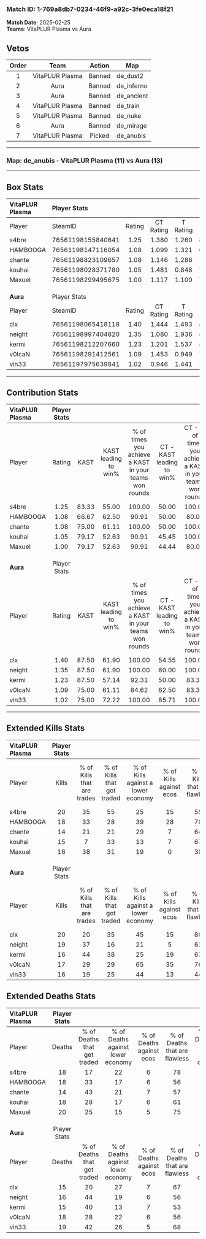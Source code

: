 ### Match ID: 1-769a8db7-0234-46f9-a92c-3fe0eca18f21  
**Match Date**: 2025-02-25  
**Teams**: VitaPLUR Plasma vs Aura  

## Vetos  

| Order | Team | Action | Map |
| :---: | :--: | :----: | --- |
| 1 | VitaPLUR Plasma | Banned | de_dust2 |
| 2 | Aura | Banned | de_inferno |
| 3 | Aura | Banned | de_ancient |
| 4 | VitaPLUR Plasma | Banned | de_train |
| 5 | VitaPLUR Plasma | Banned | de_nuke |
| 6 | Aura | Banned | de_mirage |
| 7 | VitaPLUR Plasma | Picked | de_anubis |

---  

### **Map**: de_anubis - VitaPLUR Plasma (11) vs Aura (13)  
---  

## Box Stats  

| **VitaPLUR Plasma** | Player Stats      |        |           |          |       |      |       |         |        |      |     |
| :- | :- | :-: | :-: | :-: | :-: | :-: | :-: | :-: | :-: | :-: | :-: |
| Player              | SteamID           | Rating | CT Rating | T Rating | KAST  | ADR  | Kills | Assists | Deaths | K/D  | HS% |
| s4bre               | 76561198155840641 |  1.25  |   1.380   |  1.260   | 83.33 | 78.8 |  20   |    2    |   18   | 1.11 | 45  |
| HAMBOOGA            | 76561198147116054 |  1.08  |   1.099   |  1.321   | 66.67 | 81.0 |  18   |    5    |   18   | 1.00 | 33  |
| chante              | 76561198823109657 |  1.08  |   1.146   |  1.286   | 75.00 | 75.9 |  14   |    9    |   14   | 1.00 | 71  |
| kouhai              | 76561198028371780 |  1.05  |   1.481   |  0.848   | 79.17 | 77.5 |  15   |    6    |   18   | 0.83 | 66  |
| Maxuel              | 76561198299495675 |  1.00  |   1.117   |  1.100   | 79.17 | 65.1 |  16   |    4    |   20   | 0.80 | 56  |
|                     |                   |        |           |          |       |      |       |         |        |      |     |
|                     |                   |        |           |          |       |      |       |         |        |      |     |
|                     |                   |        |           |          |       |      |       |         |        |      |     |
| **Aura**            | Player Stats      |        |           |          |       |      |       |         |        |      |     |
| Player              | SteamID           | Rating | CT Rating | T Rating | KAST  | ADR  | Kills | Assists | Deaths | K/D  | HS% |
| clx                 | 76561198065418118 |  1.40  |   1.444   |  1.493   | 87.50 | 92.6 |  20   |    4    |   15   | 1.33 | 40  |
| neight              | 76561198997404820 |  1.35  |   1.080   |  1.936   | 87.50 | 90.7 |  19   |    8    |   16   | 1.19 | 52  |
| kermi               | 76561198212207660 |  1.23  |   1.201   |  1.537   | 87.50 | 81.4 |  16   |    7    |   15   | 1.07 | 62  |
| v0lcaN              | 76561198291412561 |  1.09  |   1.453   |  0.949   | 75.00 | 74.8 |  17   |    7    |   18   | 0.94 | 47  |
| vin33               | 76561197975639841 |  1.02  |   0.946   |  1.441   | 75.00 | 68.5 |  16   |    8    |   19   | 0.84 | 25  |
---  

## Contribution Stats  

| **VitaPLUR Plasma** | Player Stats |       |                      |                                                        |                           |                                                             |                          |                                                            |
| :- | :-: | :-: | :-: | :-: | :-: | :-: | :-: | :-: |
| Player              |    Rating    | KAST  | KAST leading to win% | % of times you achieve a KAST in your teams won rounds | CT - KAST leading to win% | CT - % of times you achieve a KAST in your teams won rounds | T - KAST leading to win% | T - % of times you achieve a KAST in your teams won rounds |
| s4bre               |     1.25     | 83.33 |        55.00         |                         100.00                         |           50.00           |                           100.00                            |          60.00           |                           100.00                           |
| HAMBOOGA            |     1.08     | 66.67 |        62.50         |                         90.91                          |           50.00           |                            80.00                            |          75.00           |                           100.00                           |
| chante              |     1.08     | 75.00 |        61.11         |                         100.00                         |           50.00           |                           100.00                            |          75.00           |                           100.00                           |
| kouhai              |     1.05     | 79.17 |        52.63         |                         90.91                          |           45.45           |                           100.00                            |          62.50           |                           83.33                            |
| Maxuel              |     1.00     | 79.17 |        52.63         |                         90.91                          |           44.44           |                            80.00                            |          60.00           |                           100.00                           |
|                     |              |       |                      |                                                        |                           |                                                             |                          |                                                            |
|                     |              |       |                      |                                                        |                           |                                                             |                          |                                                            |
|                     |              |       |                      |                                                        |                           |                                                             |                          |                                                            |
| **Aura**            | Player Stats |       |                      |                                                        |                           |                                                             |                          |                                                            |
| Player              |    Rating    | KAST  | KAST leading to win% | % of times you achieve a KAST in your teams won rounds | CT - KAST leading to win% | CT - % of times you achieve a KAST in your teams won rounds | T - KAST leading to win% | T - % of times you achieve a KAST in your teams won rounds |
| clx                 |     1.40     | 87.50 |        61.90         |                         100.00                         |           54.55           |                           100.00                            |          70.00           |                           100.00                           |
| neight              |     1.35     | 87.50 |        61.90         |                         100.00                         |           60.00           |                           100.00                            |          63.64           |                           100.00                           |
| kermi               |     1.23     | 87.50 |        57.14         |                         92.31                          |           50.00           |                            83.33                            |          63.64           |                           100.00                           |
| v0lcaN              |     1.09     | 75.00 |        61.11         |                         84.62                          |           62.50           |                            83.33                            |          60.00           |                           85.71                            |
| vin33               |     1.02     | 75.00 |        72.22         |                         100.00                         |           85.71           |                           100.00                            |          63.64           |                           100.00                           |
---  

## Extended Kills Stats  

| **VitaPLUR Plasma** | Player Stats |                            |                            |                                    |                         |                              |                                 |                                       |                    |           |
| :- | :-: | :-: | :-: | :-: | :-: | :-: | :-: | :-: | :-: | :-: |
| Player              |    Kills     | % of Kills that are trades | % of Kills that got traded | % of Kills against a lower economy | % of Kills against ecos | % of Kills that are flawless | % of Kills that are close duels | % of Kills that are assisted by flash | Pistol Round Kills | AWP Kills |
| s4bre               |      20      |             35             |             55             |                 25                 |           15            |              55              |               10                |                   0                   |         9          |     3     |
| HAMBOOGA            |      18      |             33             |             28             |                 39                 |           28            |              78              |                6                |                  11                   |         0          |     3     |
| chante              |      14      |             21             |             21             |                 29                 |            7            |              64              |                0                |                   0                   |         0          |     0     |
| kouhai              |      15      |             7              |             33             |                 13                 |            7            |              67              |                0                |                   7                   |         0          |     1     |
| Maxuel              |      16      |             38             |             31             |                 19                 |            0            |              38              |                0                |                   0                   |         0          |     3     |
|                     |              |                            |                            |                                    |                         |                              |                                 |                                       |                    |           |
|                     |              |                            |                            |                                    |                         |                              |                                 |                                       |                    |           |
|                     |              |                            |                            |                                    |                         |                              |                                 |                                       |                    |           |
| **Aura**            | Player Stats |                            |                            |                                    |                         |                              |                                 |                                       |                    |           |
| Player              |    Kills     | % of Kills that are trades | % of Kills that got traded | % of Kills against a lower economy | % of Kills against ecos | % of Kills that are flawless | % of Kills that are close duels | % of Kills that are assisted by flash | Pistol Round Kills | AWP Kills |
| clx                 |      20      |             20             |             35             |                 45                 |           15            |              80              |                5                |                   5                   |         10         |     2     |
| neight              |      19      |             37             |             16             |                 21                 |            5            |              63              |               11                |                   0                   |         0          |     0     |
| kermi               |      16      |             44             |             38             |                 25                 |           19            |              63              |               13                |                   0                   |         0          |     3     |
| v0lcaN              |      17      |             29             |             29             |                 65                 |           35            |              76              |                0                |                   0                   |         0          |     1     |
| vin33               |      16      |             19             |             25             |                 44                 |           13            |              44              |                0                |                   0                   |         0          |     0     |
## Extended Deaths Stats  

| **VitaPLUR Plasma** | Player Stats |                             |                                   |                          |                               |                            |                           |               |
| :- | :-: | :-: | :-: | :-: | :-: | :-: | :-: | :-: |
| Player              |    Deaths    | % of Deaths that get traded | % of Deaths against lower economy | % of Deaths against ecos | % of Deaths that are flawless | % of Deaths that are close | % of Deaths while blinded | Deaths to AWP |
| s4bre               |      18      |             17              |                22                 |            6             |              78               |             11             |             0             |       0       |
| HAMBOOGA            |      18      |             33              |                17                 |            6             |              56               |             6              |             0             |       2       |
| chante              |      14      |             43              |                21                 |            7             |              57               |             0              |             0             |       1       |
| kouhai              |      18      |             28              |                17                 |            6             |              61               |             11             |             6             |       2       |
| Maxuel              |      20      |             25              |                15                 |            5             |              75               |             0              |             0             |       5       |
|                     |              |                             |                                   |                          |                               |                            |                           |               |
|                     |              |                             |                                   |                          |                               |                            |                           |               |
|                     |              |                             |                                   |                          |                               |                            |                           |               |
| **Aura**            | Player Stats |                             |                                   |                          |                               |                            |                           |               |
| Player              |    Deaths    | % of Deaths that get traded | % of Deaths against lower economy | % of Deaths against ecos | % of Deaths that are flawless | % of Deaths that are close | % of Deaths while blinded | Deaths to AWP |
| clx                 |      15      |             20              |                27                 |            7             |              67               |             13             |             7             |       1       |
| neight              |      16      |             44              |                19                 |            6             |              56               |             0              |             0             |       2       |
| kermi               |      15      |             40              |                13                 |            7             |              53               |             0              |             7             |       2       |
| v0lcaN              |      18      |             28              |                22                 |            6             |              56               |             0              |             6             |       0       |
| vin33               |      19      |             42              |                26                 |            5             |              68               |             5              |             0             |       4       |
